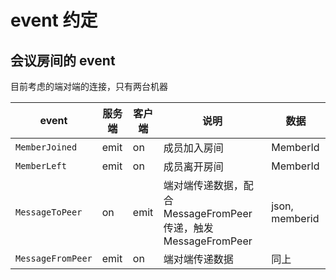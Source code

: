 # event 约定
## 会议房间的 event
目前考虑的端对端的连接，只有两台机器

| event | 服务端 | 客户端 | 说明 | 数据 |
| ---- | ----   | ----  | ---- | ---- |
| `MemberJoined` | emit  | on | 成员加入房间 | MemberId |
| `MemberLeft`   | emit  | on | 成员离开房间 | MemberId |
| `MessageToPeer`   | on      | emit | 端对端传递数据，配合MessageFromPeer传递，触发MessageFromPeer | json, memberid |
| `MessageFromPeer` | emit    | on | 端对端传递数据 | 同上 |


